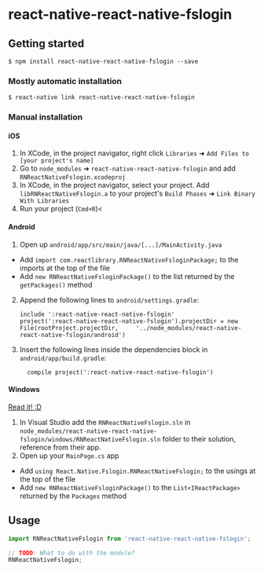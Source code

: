 
# react-native-react-native-fslogin

## Getting started

`$ npm install react-native-react-native-fslogin --save`

### Mostly automatic installation

`$ react-native link react-native-react-native-fslogin`

### Manual installation


#### iOS

1. In XCode, in the project navigator, right click `Libraries` ➜ `Add Files to [your project's name]`
2. Go to `node_modules` ➜ `react-native-react-native-fslogin` and add `RNReactNativeFslogin.xcodeproj`
3. In XCode, in the project navigator, select your project. Add `libRNReactNativeFslogin.a` to your project's `Build Phases` ➜ `Link Binary With Libraries`
4. Run your project (`Cmd+R`)<

#### Android

1. Open up `android/app/src/main/java/[...]/MainActivity.java`
  - Add `import com.reactlibrary.RNReactNativeFsloginPackage;` to the imports at the top of the file
  - Add `new RNReactNativeFsloginPackage()` to the list returned by the `getPackages()` method
2. Append the following lines to `android/settings.gradle`:
  	```
  	include ':react-native-react-native-fslogin'
  	project(':react-native-react-native-fslogin').projectDir = new File(rootProject.projectDir, 	'../node_modules/react-native-react-native-fslogin/android')
  	```
3. Insert the following lines inside the dependencies block in `android/app/build.gradle`:
  	```
      compile project(':react-native-react-native-fslogin')
  	```

#### Windows
[Read it! :D](https://github.com/ReactWindows/react-native)

1. In Visual Studio add the `RNReactNativeFslogin.sln` in `node_modules/react-native-react-native-fslogin/windows/RNReactNativeFslogin.sln` folder to their solution, reference from their app.
2. Open up your `MainPage.cs` app
  - Add `using React.Native.Fslogin.RNReactNativeFslogin;` to the usings at the top of the file
  - Add `new RNReactNativeFsloginPackage()` to the `List<IReactPackage>` returned by the `Packages` method


## Usage
```javascript
import RNReactNativeFslogin from 'react-native-react-native-fslogin';

// TODO: What to do with the module?
RNReactNativeFslogin;
```
  